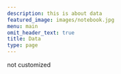 ```yaml
---
description: this is about data
featured_image: images/notebook.jpg
menu: main
omit_header_text: true
title: Data
type: page
---
```

not customized